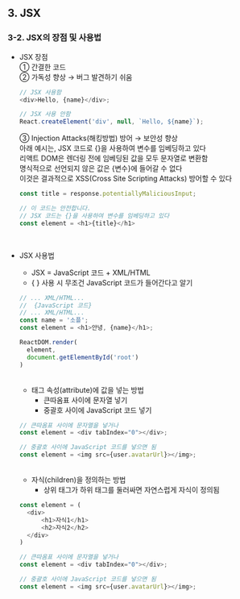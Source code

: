 ## 3. JSX   
### 3-2. JSX의 장점 및 사용법   
- JSX 장점   
  ① 간결한 코드   
  ② 가독성 향상 → 버그 발견하기 쉬움   
  ```javascript
  // JSX 사용함
  <div>Hello, {name}</div>;

  // JSX 사용 안함
  React.createElement('div', null, `Hello, ${name}`);
  ```
  ③ Injection Attacks(해킹방법) 방어 → 보안성 향상   
    아래 예시는, JSX 코드로 {}을 사용하여 변수를 임베딩하고 있다   
    리액트 DOM은 렌더링 전에 임베딩된 값을 모두 문자열로 변환함   
    명식적으로 선언되지 않은 값은 {변수}에 들어갈 수 없다   
    이것은 결과적으로 XSS(Cross Site Scripting Attacks) 방어할 수 있다
  ```javascript
  const title = response.potentiallyMaliciousInput;

  // 이 코드는 안전합니다.
  // JSX 코드는 {}을 사용하여 변수를 임베딩하고 있다
  const element = <h1>{title}</h1>
  ```
  <br>

- JSX 사용법   
  * JSX = JavaScript 코드 + XML/HTML   
  * { } 사용 시 무조건 JavaScript 코드가 들어간다고 알기   
  ```javascript
  // ... XML/HTML...
  //  {JavaScript 코드}
  // ... XML/HTML...
  const name = '소플';
  const element = <h1>안녕, {name}</h1>;

  ReactDOM.render(
    element,
    document.getElementById('root')
  )
  ```
  <br>

  * 태그 속성(attribute)에 값을 넣는 방법   
    - 큰따옴표 사이에 문자열 넣기   
    - 중괄호 사이에 JavaScript 코드 넣기   
  ```javascript
  // 큰따옴표 사이에 문자열을 넣거나
  const element = <div tabIndex="0"></div>;

  // 중괄호 사이에 JavaScript 코드를 넣으면 됨
  const element = <img src={user.avatarUrl}></img>;
  ```
  <br>

  * 자식(children)을 정의하는 방법   
    - 상위 태그가 하위 태그를 둘러싸면 자연스럽게 자식이 정의됨   
  ```javascript
  const element = (
    <div>
        <h1>자식1</h1>
        <h2>자식2</h2>
    </div>
  )

  // 큰따옴표 사이에 문자열을 넣거나
  const element = <div tabIndex="0"></div>;

  // 중괄호 사이에 JavaScript 코드를 넣으면 됨
  const element = <img src={user.avatarUrl}></img>;
  ```
  <br>
